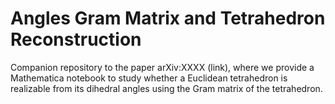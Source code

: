 # Angles Gram Matrix and Tetrahedron Reconstruction

Companion repository to the paper arXiv:XXXX (link), where we provide a Mathematica notebook to study whether a Euclidean tetrahedron is realizable from its dihedral angles using the Gram matrix of the tetrahedron.
